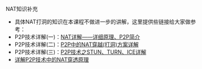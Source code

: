 

NAT知识补充
- 具体NAT打洞的知识在本课程不做进一步的讲解，这里提供些链接给大家做参考：
- P2P技术详解(一)：[NAT详解——详细原理、P2P简介](https://www.cnblogs.com/mlgjb/p/8243646.htm)
- P2P技术详解(二)：[P2P中的NAT穿越(打洞)方案详解](https://www.jianshu.com/p/9bfbcbee0abb)
- P2P技术详解(三)：[P2P技术之STUN、TURN、ICE详解](https://www.jianshu.com/p/258e7d8be2ba)
- [详解P2P技术中的NAT穿透原理](https://www.jianshu.com/p/f71707892)
